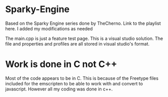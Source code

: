 # Sparky-Engine
Based on the Sparky Engine series done by TheCherno. Link to the playlist here. I added my modifications as needed

The main.cpp is just a feature test page. 
This is a visual studio solution. 
The file and properties and profiles are all stored in visual studio's format.
# Work is done in C not C++ 
Most of the code appears to be in C. This is because of the Freetype files included for the emscripten to be able to work with and convert to javascript. However all my coding was done in c++.
